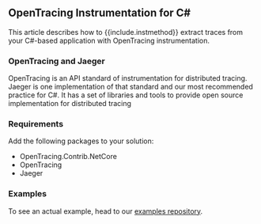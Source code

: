 ## OpenTracing Instrumentation for C\#

This article describes how to {{include.instmethod}} extract traces from your C#-based application with OpenTracing instrumentation.

### OpenTracing and Jaeger

OpenTracing is an API standard of instrumentation for distributed tracing.
Jaeger is one implementation of that standard and our most recommended practice for C#. It has a set of libraries and tools to provide open source implementation for distributed tracing

### Requirements
Add the following packages to your solution:

* OpenTracing.Contrib.NetCore
* OpenTracing
* Jaeger

### Examples

To see an actual example, head to our [examples repository](https://github.com/logzio/Integrations_examples/tree/main/Tracing/cs_client_instrumentaion).
